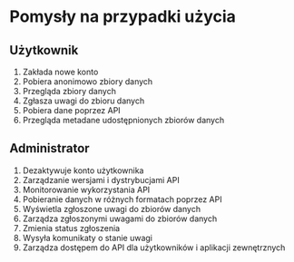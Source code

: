 # Pomysły na przypadki użycia

## Użytkownik
1.  Zakłada nowe konto
2.  Pobiera anonimowo zbiory danych
3.  Przegląda zbiory danych
4.  Zgłasza uwagi do zbioru danych
5.  Pobiera dane poprzez API
6.  Przegląda metadane udostępnionych zbiorów danych

## Administrator
1. Dezaktywuje konto użytkownika
2. Zarządzanie wersjami i dystrybucjami API
3. Monitorowanie wykorzystania API
4. Pobieranie danych w różnych formatach poprzez API
5. Wyświetla zgłoszone uwagi do zbiorów danych
6. Zarządza zgłoszonymi uwagami do zbiorów danych
7. Zmienia status zgłoszenia
8. Wysyła komunikaty o stanie uwagi
9. Zarządza dostępem do API dla użytkowników i aplikacji zewnętrznych

